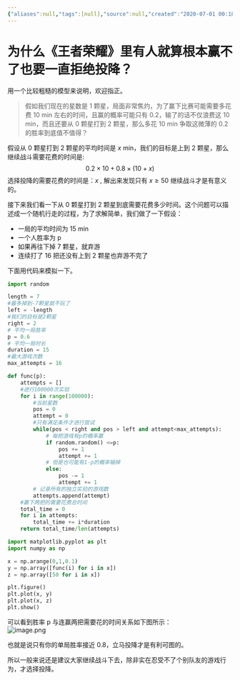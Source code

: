 ```yaml
---
{"aliases":null,"tags":[null],"source":null,"created":"2020-07-01 00:18:00","updated":"2023-03-07 16:37:11","uid":null,"title":"为什么《王者荣耀》里有人就算根本赢不了也要一直拒绝投降？","dg-publish":true,"permalink":"/Pages/为什么《王者荣耀》里有人就算根本赢不了也要一直拒绝投降？/","dgPassFrontmatter":true,"noteIcon":""}
---
```



# 为什么《王者荣耀》里有人就算根本赢不了也要一直拒绝投降？

用一个比较粗糙的模型来说明，欢迎指正。

> 假如我们现在的星数是 1 颗星，局面非常焦灼，为了赢下比赛可能需要多花费 10 min 左右的时间，且赢的概率可能只有 0.2，输了的话不仅浪费这 10 min，而且还要从 0 颗星打到 2 颗星，那么多花 10 min 争取这微薄的 0.2 的胜率到底值不值得？

假设从 0 颗星打到 2 颗星的平均时间是 $x$ min，我们的目标是上到 2 颗星，那么继续战斗需要花费的时间是:  
$$0.2×10+0.8×(10+x)$$
选择投降的需要花费的时间是：$x$ , 解出来发现只有 $x≥50$ 继续战斗才是有意义的。

接下来我们看一下从 0 颗星打到 2 颗星到底需要花费多少时间。这个问题可以描述成一个随机行走的过程，为了求解简单，我们做了一下假设：

- 一局的平均时间为 15 min
- 一个人胜率为 p
- 如果再往下掉 7 颗星，就弃游
- 连续打了 16 把还没有上到 2 颗星也弃游不完了

下面用代码来模拟一下。

```python
import random

length = 7
#最多掉到-7颗星就不玩了
left = -length
#我们的目标是2颗星
right = 2
# 平均一局胜率
p = 0.6
# 平均一局时长
duration = 15
#最大游戏次数
max_attempts = 16

def func(p):
    attempts = []
    #进行100000次实验
    for i in range(100000):
        #当前星数
        pos = 0
        attempt = 0
        #只有满足条件才进行尝试
        while(pos < right and pos > left and attempt<max_attempts):
            # 每把游戏有p的概率赢
            if random.random() <=p:
                pos += 1
                attempt += 1
            # 但是也可能有1-p的概率输掉
            else:
                pos -= 1
                attempt += 1
        # 记录所有的独立实验的游戏数
        attempts.append(attempt)
    #赢下两把的需要花费总时间
    total_time = 0
    for i in attempts:
        total_time += i*duration
    return total_time/len(attempts)

import matplotlib.pyplot as plt
import numpy as np

x = np.arange(0,1,0.1)
y = np.array([func(i) for i in x])
z = np.array([50 for i in x])

plt.figure()
plt.plot(x, y)
plt.plot(x, z)
plt.show()
```

可以看到胜率 p 与连赢两把需要花的时间关系如下图所示：  
![image.png](https://cdn.jsdelivr.net/gh/aiyolo/imgrepo@main/test/202303071603647.png)

也就是说只有你的单局胜率接近 0.8，立马投降才是有利可图的。

所以一般来说还是建议大家继续战斗下去，除非实在忍受不了个别队友的游戏行为，才选择投降。
